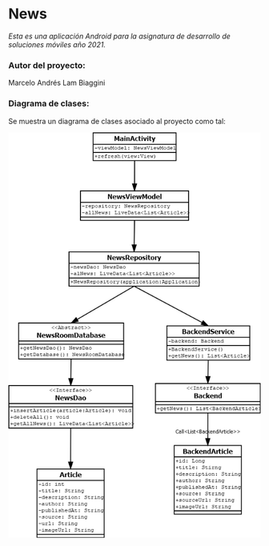 # News

_Esta es una aplicación Android para la asignatura de desarrollo de soluciones móviles año 2021._

### Autor del proyecto:

Marcelo Andrés Lam Biaggini

### Diagrama de clases:

Se muestra un diagrama de clases asociado al proyecto como tal:

![Diagrama de clases](/DiagramaNewsAndroid.png)
